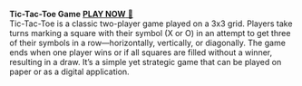 <b>Tic-Tac-Toe Game</b> 
<a href="https://peramchaitanyakrishna.github.io/TIC-TAC-TOE_GAME/" target="_blank">**PLAY NOW** 🚀</a> <br>
 Tic-Tac-Toe is a classic two-player game played on a 3x3 grid. Players take turns marking a square with
 their symbol (X or O) in an attempt to get three of their symbols in a row—horizontally, vertically, or
 diagonally. The game ends when one player wins or if all squares are filled without a winner, resulting in a
 draw. It’s a simple yet strategic game that can be played on paper or as a digital application.
